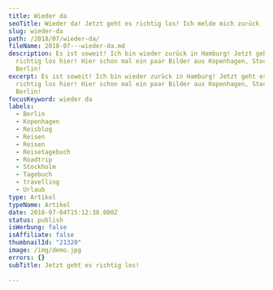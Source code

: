 ```yaml
---
title: Wieder da
seoTitle: Wieder da! Jetzt geht es richtig los! Ich melde mich zurück
slug: wieder-da
path: /2018/07/wieder-da/
fileName: 2018-07---wieder-da.md
description: Es ist soweit! Ich bin wieder zurück in Hamburg! Jetzt geht es so
  richtig los hier! Hier schon mal ein paar Bilder aus Kopenhagen, Stockholm und
  Berlin!
excerpt: Es ist soweit! Ich bin wieder zurück in Hamburg! Jetzt geht es so
  richtig los hier! Hier schon mal ein paar Bilder aus Kopenhagen, Stockholm und
  Berlin!
focusKeyword: wieder da
labels:
  - Berlin
  - Kopenhagen
  - Reisblog
  - Reisen
  - Reisen
  - Reisetagebuch
  - Roadtrip
  - Stockholm
  - Tagebuch
  - travelling
  - Urlaub
type: Artikel
typeName: Artikel
date: 2018-07-04T15:12:38.000Z
status: publish
isWerbung: false
isAffiliate: false
thumbnailId: "21320"
image: /img/demo.jpg
errors: {}
subTitle: Jetzt geht es richtig los!
  
---
```



  